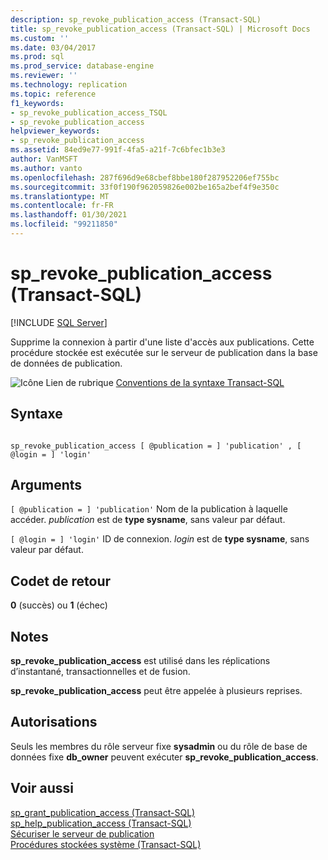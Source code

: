 ```yaml
---
description: sp_revoke_publication_access (Transact-SQL)
title: sp_revoke_publication_access (Transact-SQL) | Microsoft Docs
ms.custom: ''
ms.date: 03/04/2017
ms.prod: sql
ms.prod_service: database-engine
ms.reviewer: ''
ms.technology: replication
ms.topic: reference
f1_keywords:
- sp_revoke_publication_access_TSQL
- sp_revoke_publication_access
helpviewer_keywords:
- sp_revoke_publication_access
ms.assetid: 84ed9e77-991f-4fa5-a21f-7c6bfec1b3e3
author: VanMSFT
ms.author: vanto
ms.openlocfilehash: 287f696d9e68cbef8bbe180f287952206ef755bc
ms.sourcegitcommit: 33f0f190f962059826e002be165a2bef4f9e350c
ms.translationtype: MT
ms.contentlocale: fr-FR
ms.lasthandoff: 01/30/2021
ms.locfileid: "99211850"
---
```

# <a name="sp_revoke_publication_access-transact-sql"></a>sp_revoke_publication_access (Transact-SQL)
[!INCLUDE [SQL Server](../../includes/applies-to-version/sqlserver.md)]

  Supprime la connexion à partir d'une liste d'accès aux publications. Cette procédure stockée est exécutée sur le serveur de publication dans la base de données de publication.  
  
 ![Icône Lien de rubrique](../../database-engine/configure-windows/media/topic-link.gif "Icône du lien de rubrique") [Conventions de la syntaxe Transact-SQL](../../t-sql/language-elements/transact-sql-syntax-conventions-transact-sql.md)  
  
## <a name="syntax"></a>Syntaxe  
  
```  
  
sp_revoke_publication_access [ @publication = ] 'publication' , [ @login = ] 'login'  
```  
  
## <a name="arguments"></a>Arguments  
`[ @publication = ] 'publication'` Nom de la publication à laquelle accéder. *publication* est de **type sysname**, sans valeur par défaut.  
  
`[ @login = ] 'login'` ID de connexion. *login* est de **type sysname**, sans valeur par défaut.  
  
## <a name="return-code-values"></a>Codet de retour  
 **0** (succès) ou **1** (échec)  
  
## <a name="remarks"></a>Notes  
 **sp_revoke_publication_access** est utilisé dans les réplications d’instantané, transactionnelles et de fusion.  
  
 **sp_revoke_publication_access** peut être appelée à plusieurs reprises.  
  
## <a name="permissions"></a>Autorisations  
 Seuls les membres du rôle serveur fixe **sysadmin** ou du rôle de base de données fixe **db_owner** peuvent exécuter **sp_revoke_publication_access**.  
  
## <a name="see-also"></a>Voir aussi  
 [sp_grant_publication_access &#40;Transact-SQL&#41;](../../relational-databases/system-stored-procedures/sp-grant-publication-access-transact-sql.md)   
 [sp_help_publication_access &#40;Transact-SQL&#41;](../../relational-databases/system-stored-procedures/sp-help-publication-access-transact-sql.md)   
 [Sécuriser le serveur de publication](../../relational-databases/replication/security/secure-the-publisher.md)   
 [Procédures stockées système &#40;Transact-SQL&#41;](../../relational-databases/system-stored-procedures/system-stored-procedures-transact-sql.md)  
  
  
